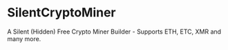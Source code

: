 # SilentCryptoMiner
A Silent (Hidden) Free Crypto Miner Builder - Supports ETH, ETC, XMR and many more. 
